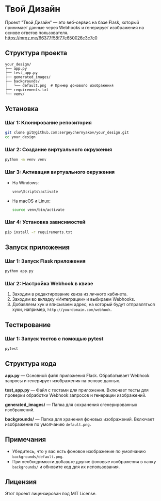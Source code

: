 # Твой Дизайн

Проект "Твой Дизайн" — это веб-сервис на базе Flask, который принимает данные через Webhooks и генерирует изображения на основе ответов пользователя. https://mrqz.me/66377f58f77e650026c3c7c0

## Структура проекта

```
your_design/
├── app.py
├── test_app.py
├── generated_images/
├── backgrounds/
│   └── default.png  # Пример фонового изображения
├── requirements.txt
└── venv/
```

## Установка

### Шаг 1: Клонирование репозитория

```bash
git clone git@github.com:sergeychernyakov/your_design.git
cd your_design
```

### Шаг 2: Создание виртуального окружения

```bash
python -m venv venv
```

### Шаг 3: Активация виртуального окружения

- На Windows:
  ```bash
  venv\Scripts\activate
  ```
- На macOS и Linux:
  ```bash
  source venv/bin/activate
  ```

### Шаг 4: Установка зависимостей

```bash
pip install -r requirements.txt
```

## Запуск приложения

### Шаг 1: Запуск Flask приложения

```bash
python app.py
```

### Шаг 2: Настройка Webhook в квизе

1. Заходим в редактирование квиза из личного кабинета.
2. Заходим во вкладку «Интеграции» и выбираем Webhooks.
3. Добавляем хук и вписываем адрес, на который будут отправляться хуки, например, `http://yourdomain.com/webhook`.

## Тестирование

### Шаг 1: Запуск тестов с помощью pytest

```bash
pytest
```

## Структура кода

**app.py** — Основной файл приложения Flask. Обрабатывает Webhook запросы и генерирует изображения на основе данных.

**test_app.py** — Файл с тестами для приложения. Включает тесты для проверки обработки Webhook запросов и генерации изображений.

**generated_images/** — Папка для сохранения сгенерированных изображений.

**backgrounds/** — Папка для хранения фоновых изображений. Включает изображение по умолчанию `default.png`.

## Примечания

- Убедитесь, что у вас есть фоновое изображение по умолчанию `backgrounds/default.png`.
- При необходимости добавьте другие фоновые изображения в папку `backgrounds/` и обновите код для их использования.

## Лицензия

Этот проект лицензирован под MIT License.

